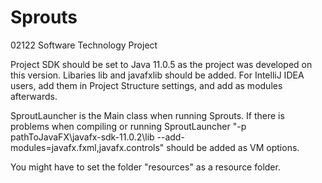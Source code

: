# Sprouts
02122 Software Technology Project

Project SDK should be set to Java 11.0.5 as the project was developed on this version.
Libaries lib and javafxlib should be added. For IntelliJ IDEA users, add them in Project Structure settings, and add as modules afterwards.

SproutLauncher is the Main class when running Sprouts.
If there is problems when compiling or running SproutLauncher "-p pathToJavaFX\javafx-sdk-11.0.2\lib --add-modules=javafx.fxml,javafx.controls" should be added as VM options.

You might have to set the folder "resources" as a resource folder.
